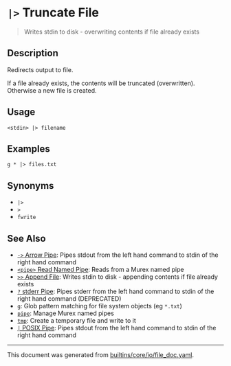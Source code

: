 # `|>` Truncate File

> Writes stdin to disk - overwriting contents if file already exists

## Description

Redirects output to file.

If a file already exists, the contents will be truncated (overwritten).
Otherwise a new file is created.

## Usage

```
<stdin> |> filename
```

## Examples

```
g * |> files.txt
```

## Synonyms

* `|>`
* `>`
* `fwrite`


## See Also

* [`->` Arrow Pipe](../parser/pipe-arrow.md):
  Pipes stdout from the left hand command to stdin of the right hand command
* [`<pipe>` Read Named Pipe](../commands/namedpipe.md):
  Reads from a Murex named pipe
* [`>>` Append File](../parser/file-append.md):
  Writes stdin to disk - appending contents if file already exists
* [`?` stderr Pipe](../parser/pipe-err.md):
  Pipes stderr from the left hand command to stdin of the right hand command (DEPRECATED)
* [`g`](../commands/g.md):
  Glob pattern matching for file system objects (eg `*.txt`)
* [`pipe`](../commands/pipe.md):
  Manage Murex named pipes
* [`tmp`](../commands/tmp.md):
  Create a temporary file and write to it
* [`|` POSIX Pipe](../parser/pipe-posix.md):
  Pipes stdout from the left hand command to stdin of the right hand command

<hr/>

This document was generated from [builtins/core/io/file_doc.yaml](https://github.com/lmorg/murex/blob/master/builtins/core/io/file_doc.yaml).